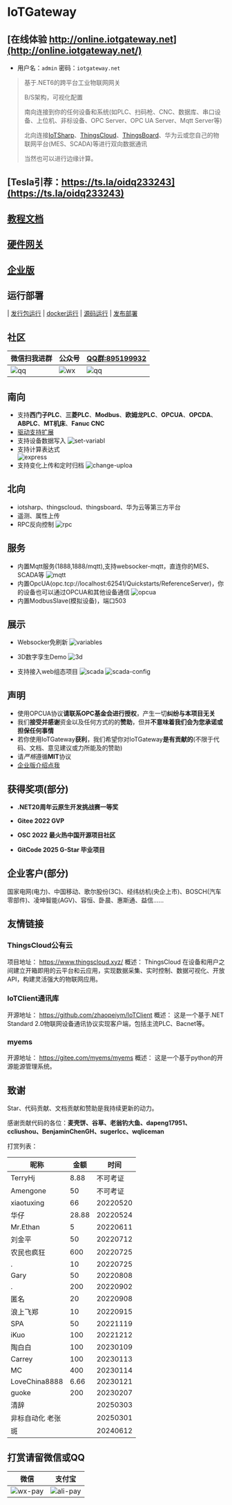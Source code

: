 # IoTGateway

## [在线体验 http://online.iotgateway.net](http://online.iotgateway.net/)

- 用户名：`admin`     密码：`iotgateway.net`

> 基于.NET6的跨平台工业物联网网关
>
> B/S架构，可视化配置
>
> 南向连接到你的任何设备和系统(如PLC、扫码枪、CNC、数据库、串口设备、上位机、非标设备、OPC Server、OPC UA Server、Mqtt Server等)
>
> 北向连接[IoTSharp](https://github.com/IoTSharp/IoTSharp)、[ThingsCloud](https://www.thingscloud.xyz/)、[ThingsBoard](https://thingsboard.io/)、华为云或您自己的物联网平台(MES、SCADA)等进行双向数据通讯
>
> 当然也可以进行边缘计算。
>

## [Tesla引荐：https://ts.la/oidq233243](https://ts.la/oidq233243)
## [教程文档](http://iotgateway.net/)
## [硬件网关](http://iotgateway.net/docs/hardware/selection/)
## [企业版](http://iotgateway.net/docs/enterprise/intro)

## 运行部署

| [发行包运行](http://iotgateway.net/docs/iotgateway-beginner/run/release-run) 
| [docker运行](http://iotgateway.net/docs/iotgateway-beginner/run/docker-run) 
| [源码运行](http://iotgateway.net/docs/iotgateway-beginner/run/source-run) 
| [发布部署](http://iotgateway.net/docs/iotgateway-beginner/run/publish-run) 


## 社区

| 微信扫我进群 | 公众号 |    [QQ群:895199932](https://jq.qq.com/?_wv=1027&k=mus0CV0W)  |
| ---- | ------ | ---- |
| ![qq](./images/wxgroup.png) | ![wx](./images/wx.jpg) | ![qq](./images/qq.png) |


## 南向
- 支持**西门子PLC**、**三菱PLC**、**Modbus**、**欧姆龙PLC**、**OPCUA**、**OPCDA**、**ABPLC**、**MT机床**、**Fanuc CNC**
- [驱动支持扩展](http://iotgateway.net/docs/iotgateway/driver/tcpclient)
- 支持设备数据写入
  ![set-variabl](./images/set-variable.png)  
- 支持计算表达式  
  ![express](./images/express.png)
- 支持变化上传和定时归档
  ![change-uploa](./images/change-upload.png)
  

## 北向
- iotsharp、thingscloud、thingsboard、华为云等第三方平台
- 遥测、属性上传
- RPC反向控制
  ![rpc](./images/rpc.gif)

## 服务
- 内置Mqtt服务(1888,1888/mqtt),支持websocker-mqtt，直连你的MES、SCADA等
  ![mqtt](./images/mqtt.png)
- 内置OpcUA(opc.tcp://localhost:62541/Quickstarts/ReferenceServer)，你的设备也可以通过OPCUA和其他设备通信
  ![opcua](./images/opcua.png)
- 内置ModbusSlave(模拟设备)，端口503

## 展示
- Websocker免刷新
![variables](./images/variables.gif)

- 3D数字孪生Demo
  ![3d](./images/3d.gif)
  
- 支持接入web组态项目
![scada](./images/scada.gif)
![scada-config](./images/scada-config.png)

## 声明

- 使用OPCUA协议**请联系OPC基金会进行授权**，产生一切**纠纷与本项目无关**
- 我们**接受并感谢**资金以及任何方式的的**赞助**，但并**不意味着我们会为您承诺或担保任何事情**
- 若你使用IoTGateway**获利**，我们希望你对IoTGateway**是有贡献的**(不限于代码、文档、意见建议或力所能及的赞助)
- 请*严格*遵循**MIT**协议
- [企业版介绍点我](http://iotgateway.net/docs/enterprise/intro)



## 获得奖项(部分)

- **.NET20周年云原生开发挑战赛一等奖**

- **Gitee 2022 GVP**

- **OSC 2022 最火热中国开源项目社区**

- **GitCode 2025 G-Star 毕业项目**

## 企业客户(部分)

国家电网(电力)、中国移动、歌尔股份(3C)、经纬纺机(央企上市)、BOSCH(汽车零部件)、凌坤智能(AGV)、容恒、卧晨、惠斯通、益信......

## 友情链接

### ThingsCloud公有云

项目地址：
https://www.thingscloud.xyz/
概述：
ThingsCloud 在设备和用户之间建立开箱即用的云平台和云应用，实现数据采集、实时控制、数据可视化、开放 API，构建灵活强大的物联网应用。

### IoTClient通讯库

开源地址：
https://github.com/zhaopeiym/IoTClient
概述：
这是一个基于.NET Standard 2.0物联网设备通讯协议实现客户端，包括主流PLC、Bacnet等。

### myems

开源地址：
https://gitee.com/myems/myems
概述：
这是一个基于python的开源能源管理系统。

## 致谢

Star、代码贡献、文档贡献和赞助是我持续更新的动力。

感谢贡献代码的各位：**麦壳饼、谷草、老翁钓大鱼、dapeng17951、ccliushou、BenjaminChenGH、sugerlcc、wqliceman**

打赏列表：

| 昵称            | 金额  | 时间     |
| --------------- | ----- | -------- |
| TerryHj         | 8.88  | 不可考证 |
| Amengone        | 50    | 不可考证 |
| xiaotuxing      | 66    | 20220520 |
| 华仔            | 28.88 | 20220524 |
| Mr.Ethan        | 5     | 20220611 |
| 刘金平          | 50    | 20220712 |
| 农民也疯狂      | 600   | 20220725 |
| .               | 10    | 20220725 |
| Gary            | 50    | 20220808 |
| .               | 200   | 20220902 |
| 匿名            | 20    | 20220908 |
| 浪上飞郑        | 10    | 20220915 |
| SPA             | 50    | 20221119 |
| iKuo            | 100   | 20221212 |
| 陶白白          | 100   | 20230109 |
| Carrey          | 100   | 20230113 |
| MC              | 400   | 20230114 |
| LoveChina8888   | 6.66  | 20230121 |
| guoke           | 200   | 20230207 |
| 清辞            |       | 20250303 |
| 非标自动化 老张 |       | 20250301 |
| 斑              |       | 20240612 |



## 打赏请留微信或QQ

|  微信 | 支付宝 |
| ----- | ---- |
| ![wx-pay](./images/wx-pay.jpg) | ![ali-pay](./images/ali-pay.png) |
